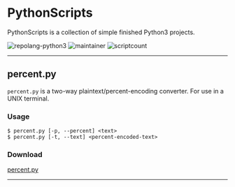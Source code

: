 # PythonScripts

PythonScripts is a collection of simple finished Python3 projects.

![repolang-python3](https://img.shields.io/badge/Repository%20Language-Python3-orange?logo=python) ![maintainer](https://img.shields.io/badge/Maintainer-Akhil%20Pillai-lightgrey) ![scriptcount](https://img.shields.io/badge/Script%20Count-1-informational)

---

## percent.py

`percent.py` is a two-way plaintext/percent-encoding converter. For use in a UNIX terminal.

### Usage

```
$ percent.py [-p, --percent] <text>
$ percent.py [-t, --text] <percent-encoded-text>
```

### Download

[percent.py](files/percent.py)

---
